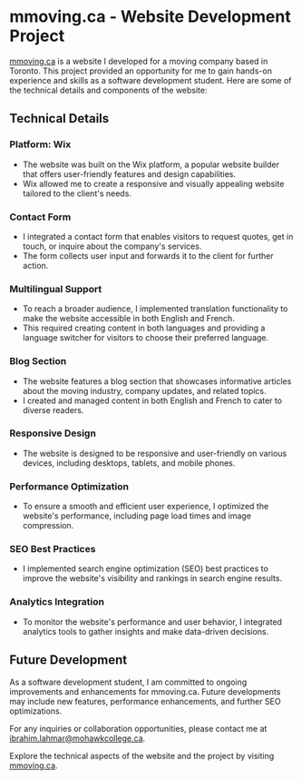 # mmoving.ca - Website Development Project

[mmoving.ca](https://www.mmoving.ca) is a website I developed for a moving company based in Toronto. This project provided an opportunity for me to gain hands-on experience and skills as a software development student. Here are some of the technical details and components of the website:

## Technical Details

### Platform: Wix
- The website was built on the Wix platform, a popular website builder that offers user-friendly features and design capabilities.
- Wix allowed me to create a responsive and visually appealing website tailored to the client's needs.

### Contact Form
- I integrated a contact form that enables visitors to request quotes, get in touch, or inquire about the company's services.
- The form collects user input and forwards it to the client for further action.

### Multilingual Support
- To reach a broader audience, I implemented translation functionality to make the website accessible in both English and French.
- This required creating content in both languages and providing a language switcher for visitors to choose their preferred language.

### Blog Section
- The website features a blog section that showcases informative articles about the moving industry, company updates, and related topics.
- I created and managed content in both English and French to cater to diverse readers.

### Responsive Design
- The website is designed to be responsive and user-friendly on various devices, including desktops, tablets, and mobile phones.

### Performance Optimization
- To ensure a smooth and efficient user experience, I optimized the website's performance, including page load times and image compression.

### SEO Best Practices
- I implemented search engine optimization (SEO) best practices to improve the website's visibility and rankings in search engine results.

### Analytics Integration
- To monitor the website's performance and user behavior, I integrated analytics tools to gather insights and make data-driven decisions.

## Future Development
As a software development student, I am committed to ongoing improvements and enhancements for mmoving.ca. Future developments may include new features, performance enhancements, and further SEO optimizations.

For any inquiries or collaboration opportunities, please contact me at [ibrahim.lahmar@mohawkcollege.ca](mailto:ibrahim.lahmar@mohawkcollege.ca).

Explore the technical aspects of the website and the project by visiting [mmoving.ca](https://www.mmoving.ca).
